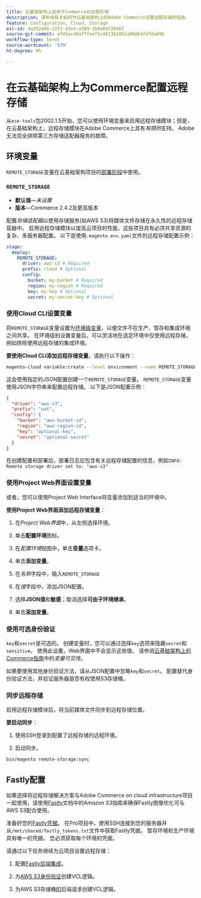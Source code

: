 ```yaml
---
title: 云基础架构上适用于Commerce的远程存储
description: 请参阅有关如何为云基础架构上的Adobe Commerce设置远程存储的指南。
feature: Configuration, Cloud, Storage
exl-id: da352466-13f2-42e4-a589-3b0a89728467
source-git-commit: af45ac46afffeef5cd613628b2a98864fd7da69b
workflow-type: tm+mt
source-wordcount: '579'
ht-degree: 0%

---
```


# 在云基础架构上为Commerce配置远程存储

从`ece-tools`包2002.1.5开始，您可以使用环境变量来启用远程存储模块；但是，在云基础架构上，远程存储模块在Adobe Commerce上具有&#x200B;_有限的_&#x200B;支持。 Adobe无法完全排除第三方存储适配器服务的故障。

## 环境变量

`REMOTE_STORAGE`变量在云基础架构项目的[部署阶段](https://experienceleague.adobe.com/docs/commerce-cloud-service/user-guide/develop/deploy/process.html?lang=zh-Hans)中使用。

### `REMOTE_STORAGE`

- **默认值**—_未设置_
- **版本**—Commerce 2.4.2及更高版本

配置&#x200B;_存储适配器_&#x200B;以使用存储服务(如AWS S3)将媒体文件存储在永久性的远程存储容器中。 启用远程存储模块以提高云项目的性能，这些项目具有必须共享资源的复杂、多服务器配置。 以下是使用`.magento.env.yaml`文件的远程存储配置示例：

```yaml
stage:
  deploy:
    REMOTE_STORAGE:
      driver: aws-s3 # Required
      prefix: cloud # Optional
      config:
        bucket: my-bucket # Required
        region: my-region # Required
        key: my-key # Optional
        secret: my-secret-key # Optional
```

### 使用Cloud CLI设置变量

将`REMOTE_STORAGE`变量设置为[环境级变量](https://experienceleague.adobe.com/docs/commerce-cloud-service/user-guide/configure/env/variable-levels.html?lang=zh-Hans)，以便文件不在生产、暂存和集成环境之间共享。 在环境级别设置变量后，可以灵活地在选定环境中仅使用远程存储，例如排除使用远程存储的集成环境。

**要使用Cloud CLI添加远程存储变量**，请执行以下操作：

```bash
magento-cloud variable:create --level environment --name REMOTE_STORAGE --json true --inheritable false --value '{"driver":"aws-s3","prefix":"uat","config":{"bucket":"aws-bucket-id","region":"eu-west-1","key":"optional-key","secret":"optional-secret"}}'
```

这会使用指定的JSON配置创建一个`REMOTE_STORAGE`变量。 `REMOTE_STORAGE`变量使用JSON字符串来配置远程存储。 以下是JSON配置示例：

```json
{
  "driver": "aws-s3",
  "prefix": "uat",
  "config": {
    "bucket": "aws-bucket-id",
    "region": "aws-region-id",
    "key": "optional-key",
    "secret": "optional-secret"
  }
}
```

在创建配置和部署后，部署日志应包含有关远程存储配置的信息，例如`INFO: Remote storage driver set to: "aws-s3"`

### 使用Project Web界面设置变量

或者，您可以使用Project Web Interface将变量添加到适当的环境中。

**使用Project Web界面添加远程存储变量**：

1. 在&#x200B;_Project Web界面_&#x200B;中，从左侧选择环境。

1. 单击&#x200B;**配置环境**&#x200B;图标。

1. 在&#x200B;_配置环境_&#x200B;视图中，单击&#x200B;**变量**&#x200B;选项卡。

1. 单击&#x200B;**添加变量**。

1. 在&#x200B;_名称_&#x200B;字段中，输入`REMOTE_STORAGE`

1. 在&#x200B;_值_&#x200B;字段中，添加JSON配置。

1. 选择&#x200B;**JSON值**&#x200B;和&#x200B;**敏感**；取消选择&#x200B;**可由子环境继承**。

1. 单击&#x200B;**添加变量**。

### 使用可选身份验证

`key`和`secret`是可选的。 创建变量时，您可以通过选择`key`选项来隐藏`secret`和`sensitive`。 使用此设置，Web界面中不会显示这些值。 请参阅[云基础架构上的Commerce指南](https://experienceleague.adobe.com/docs/commerce-cloud-service/user-guide/configure/env/variable-levels.html?lang=zh-Hans#visibility)中的&#x200B;_变量可见性_。

如果要使用其他身份验证方法，请从JSON配置中忽略`key`和`secret`。 配置替代身份验证方法，并验证服务器是否有权使用S3存储桶。

### 同步远程存储

启用远程存储模块后，将当前媒体文件同步到远程存储位置。

**要启动同步**：

1. 使用SSH登录到配置了远程存储的远程环境。

1. 启动同步。

```bash
bin/magento remote-storage:sync 
```

## Fastly配置

如果选择将远程存储解决方案与Adobe Commerce on cloud infrastructure项目一起使用，请使用[Fastly](https://docs.fastly.com/en/guides/amazon-s3)文档中的&#x200B;_Amazon S3_&#x200B;指南来确保Fastly图像优化可与AWS S3配合使用。

准备好您的[Fastly凭据](https://experienceleague.adobe.com/docs/commerce-cloud-service/user-guide/cdn/setup-fastly/fastly-configuration.html?lang=zh-Hans#get-fastly-credentials)。 在Pro项目中，使用SSH连接到您的服务器并从`/mnt/shared/fastly_tokens.txt`文件中获取Fastly凭据。 暂存环境和生产环境具有唯一的凭据。 您必须获取每个环境的凭据。

请通过以下任务继续为云项目设置远程存储：

1. 配置[Fastly后端集成](https://github.com/fastly/fastly-magento2/blob/master/Documentation/Guides/Edge-Modules/EDGE-MODULE-OTHER-CMS-INTEGRATION.md)。

1. 为[AWS S3身份验证](https://docs.fastly.com/en/guides/amazon-s3#using-an-amazon-s3-private-bucket)创建VCL逻辑。

1. 为AWS S3存储桶[的](https://developer.fastly.com/reference/vcl/variables/backend-connection/req-backend/)后端请求创建VCL逻辑。
